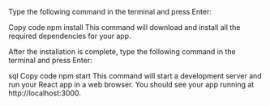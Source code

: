 Type the following command in the terminal and press Enter:

Copy code
npm install
This command will download and install all the required dependencies for your app.

After the installation is complete, type the following command in the terminal and press Enter:

sql
Copy code
npm start
This command will start a development server and run your React app in a web browser. You should see your app running at http://localhost:3000.
